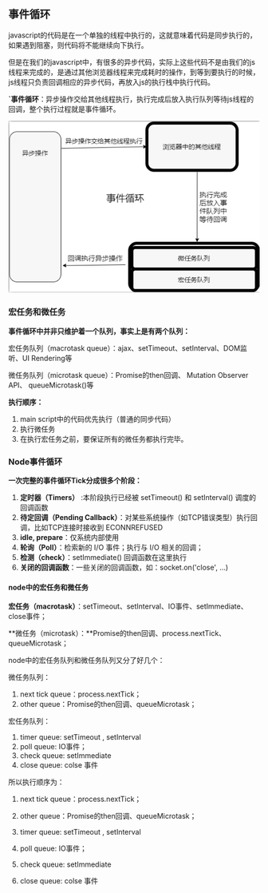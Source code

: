 ## 事件循环

javascript的代码是在一个单独的线程中执行的，这就意味着代码是同步执行的，如果遇到阻塞，则代码将不能继续向下执行。

但是在我们的javascript中，有很多的异步代码，实际上这些代码不是由我们的js线程来完成的，是通过其他浏览器线程来完成耗时的操作，到等到要执行的时候，js线程只负责回调相应的异步代码，再放入js的执行栈中执行代码。



**`事件循环**：异步操作交给其他线程执行，执行完成后放入执行队列等待js线程的回调，整个执行过程就是事件循环。

![image-20220213212206351](事件循环.assets/image-20220213212206351.png)

### 宏任务和微任务

**事件循环中并非只维护着一个队列，事实上是有两个队列：**

宏任务队列（macrotask queue）：ajax、setTimeout、setInterval、DOM监听、UI Rendering等 

微任务队列（microtask queue）：Promise的then回调、 Mutation Observer API、 			queueMicrotask()等 

**执行顺序：** 

1. main script中的代码优先执行（普通的同步代码）
2. 执行微任务
3. 在执行宏任务之前，要保证所有的微任务都执行完毕。

### Node事件循环

**一次完整的事件循环Tick分成很多个阶段：**

1. **定时器（Timers）** :本阶段执行已经被 setTimeout() 和 setInterval() 调度的回调函数
2. **待定回调（Pending Callback）**：对某些系统操作（如TCP错误类型）执行回调，比如TCP连接时接收到 ECONNREFUSED
3. **idle, prepare**：仅系统内部使用
4. **轮询（Poll）**：检索新的 I/O 事件；执行与 I/O 相关的回调；
5. **检测（check）**：setImmediate() 回调函数在这里执行
6. **关闭的回调函数**：一些关闭的回调函数，如：socket.on('close', ...)

#### node中的宏任务和微任务

 **宏任务（macrotask）**：setTimeout、setInterval、IO事件、setImmediate、close事件；

**微任务（microtask）：**Promise的then回调、process.nextTick、queueMicrotask； 

node中的宏任务队列和微任务队列又分了好几个：

微任务队列：

1. next tick queue：process.nextTick；
2. other queue：Promise的then回调、queueMicrotask；

宏任务队列：

1. timer queue: setTimeout , setInterval
2. poll queue: IO事件；
3. check queue: setImmediate
4. close queue: colse 事件

所以执行顺序为：

1. next tick queue：process.nextTick；

2. other queue：Promise的then回调、queueMicrotask；

3. timer queue: setTimeout , setInterval

4. poll queue: IO事件；

5. check queue: setImmediate

6. close queue: colse 事件

   

   

   

   

